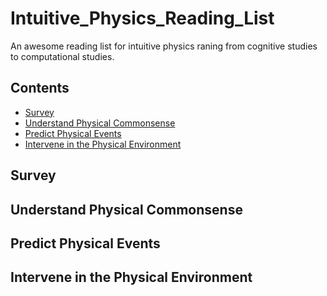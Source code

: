 # Intuitive_Physics_Reading_List
An awesome reading list for intuitive physics raning from cognitive studies to computational studies.
## Contents
* [Survey](#survey)
* [Understand Physical Commonsense](#understand-physical-commonsense)
* [Predict Physical Events](#predict-physical-events)
* [Intervene in the Physical Environment](#intervene-in-the-physical-environment)
## Survey
## Understand Physical Commonsense
## Predict Physical Events
## Intervene in the Physical Environment

